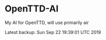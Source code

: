 # OpenTTD-AI
My AI for OpenTTD, will use primarily air

Latest backup: Sun Sep 22 19:39:01 UTC 2019
